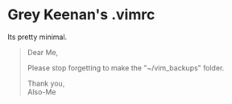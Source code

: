 Grey Keenan's .vimrc
==================================================

Its pretty minimal.

> Dear Me,
> 
> 	Please stop forgetting to make the "~/vim_backups" folder.
> 
> Thank you, \
> 	Also-Me

